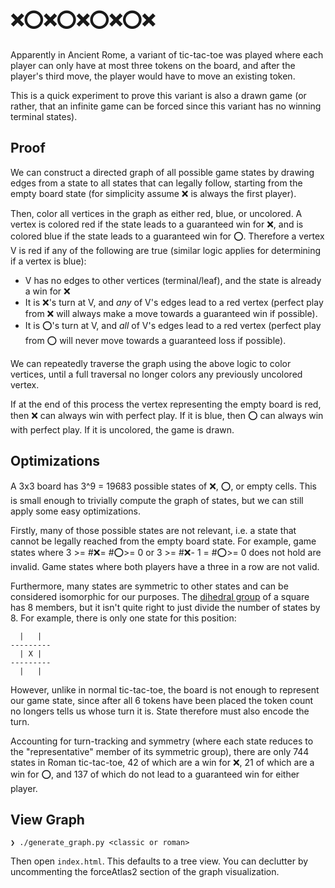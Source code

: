 # ❌⭕❌⭕❌⭕❌⭕❌

Apparently in Ancient Rome, a variant of tic-tac-toe was played where each player can only have at most three tokens on the board, and after the player's third move, the player would have to move an existing token.

This is a quick experiment to prove this variant is also a drawn game (or rather, that an infinite game can be forced since this variant has no winning terminal states).

## Proof
We can construct a directed graph of all possible game states by drawing edges from a state to all states that can legally follow, starting from the empty board state (for simplicity assume ❌ is always the first player).

Then, color all vertices in the graph as either red, blue, or uncolored. A vertex is colored red if the state leads to a guaranteed win for ❌, and is colored blue if the state leads to a guaranteed win for ⭕. Therefore a vertex V is red if any of the following are true (similar logic applies for determining if a vertex is blue):
- V has no edges to other vertices (terminal/leaf), and the state is already a win for ❌
- It is ❌'s turn at V, and _any_ of V's edges lead to a red vertex (perfect play from ❌ will always make a move towards a guaranteed win if possible).
- It is ⭕'s turn at V, and _all_ of V's edges lead to a red vertex (perfect play from ⭕ will never move towards a guaranteed loss if possible).

We can repeatedly traverse the graph using the above logic to color vertices, until a full traversal no longer colors any previously uncolored vertex.

If at the end of this process the vertex representing the empty board is red, then ❌ can always win with perfect play. If it is blue, then ⭕ can always win with perfect play. If it is uncolored, the game is drawn.


## Optimizations
A 3x3 board has 3^9 = 19683 possible states of ❌, ⭕, or empty cells. This is small enough to trivially compute the graph of states, but we can still apply some easy optimizations.

Firstly, many of those possible states are not relevant, i.e. a state that cannot be legally reached from the empty board state. For example, game states where 3 >= #❌= #⭕>= 0 or 3 >= #❌- 1 = #⭕>= 0 does not hold are invalid. Game states where both players have a three in a row are not valid.

Furthermore, many states are symmetric to other states and can be considered isomorphic for our purposes. The [dihedral group](https://en.wikipedia.org/wiki/Dihedral_group) of a square has 8 members, but it isn't quite right to just divide the number of states by 8. For example, there is only one state for this position:
```
  |   |
---------
  | X |
---------
  |   |
```

However, unlike in normal tic-tac-toe, the board is not enough to represent our game state, since after all 6 tokens have been placed the token count no longers tells us whose turn it is. State therefore must also encode the turn.

Accounting for turn-tracking and symmetry (where each state reduces to the "representative" member of its symmetric group), there are only 744 states in Roman tic-tac-toe, 42 of which are a win for ❌, 21 of which are a win for ⭕, and 137 of which do not lead to a guaranteed win for either player.


## View Graph
```
❯ ./generate_graph.py <classic or roman>
```

Then open `index.html`. This defaults to a tree view. You can declutter by uncommenting the forceAtlas2 section of the graph visualization.
